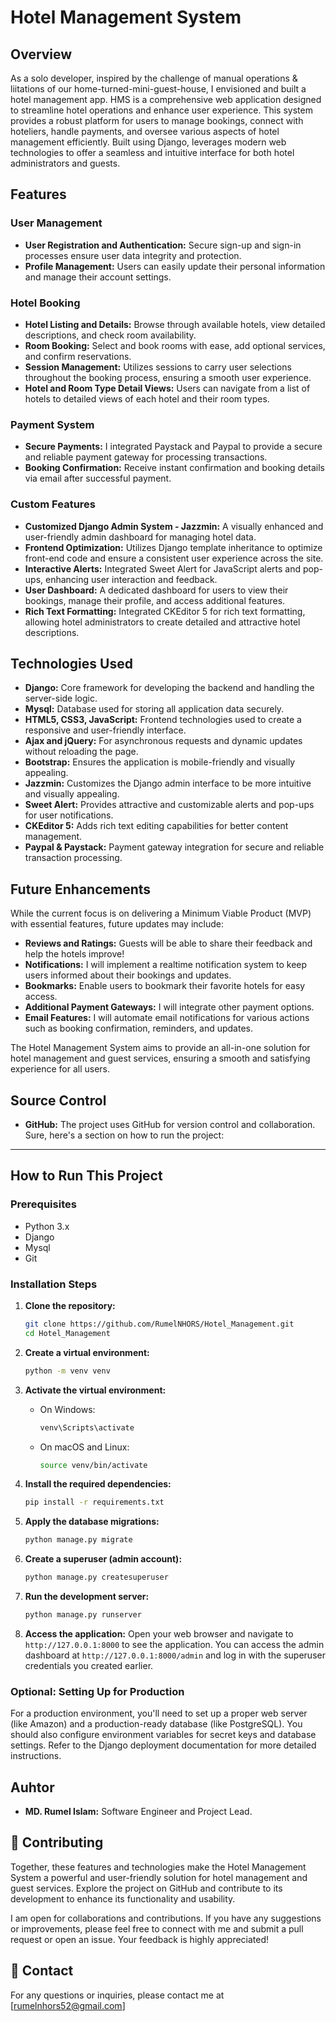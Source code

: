 # Hotel Management System

## Overview

As a solo developer, inspired by the challenge of manual operations & liitations of our home-turned-mini-guest-house, I envisioned and built a hotel management app. HMS is a comprehensive web application designed to streamline hotel operations and enhance user experience. This system provides a robust platform for users to manage bookings, connect with hoteliers, handle payments, and oversee various aspects of hotel management efficiently. Built using Django, leverages modern web technologies to offer a seamless and intuitive interface for both hotel administrators and guests.

## Features

### User Management
- **User Registration and Authentication:** Secure sign-up and sign-in processes ensure user data integrity and protection.
- **Profile Management:** Users can easily update their personal information and manage their account settings.

### Hotel Booking
- **Hotel Listing and Details:** Browse through available hotels, view detailed descriptions, and check room availability.
- **Room Booking:** Select and book rooms with ease, add optional services, and confirm reservations.
- **Session Management:** Utilizes sessions to carry user selections throughout the booking process, ensuring a smooth user experience.
- **Hotel and Room Type Detail Views:** Users can navigate from a list of hotels to detailed views of each hotel and their room types.

### Payment System
- **Secure Payments:** I integrated Paystack and Paypal to provide a secure and reliable payment gateway for processing transactions.
- **Booking Confirmation:** Receive instant confirmation and booking details via email after successful payment.

### Custom Features
- **Customized Django Admin System - Jazzmin:** A visually enhanced and user-friendly admin dashboard for managing hotel data.
- **Frontend Optimization:** Utilizes Django template inheritance to optimize front-end code and ensure a consistent user experience across the site.
- **Interactive Alerts:** Integrated Sweet Alert for JavaScript alerts and pop-ups, enhancing user interaction and feedback.
- **User Dashboard:** A dedicated dashboard for users to view their bookings, manage their profile, and access additional features.
- **Rich Text Formatting:** Integrated CKEditor 5 for rich text formatting, allowing hotel administrators to create detailed and attractive hotel descriptions.

## Technologies Used
- **Django:** Core framework for developing the backend and handling the server-side logic.
- **Mysql:** Database used for storing all application data securely.
- **HTML5, CSS3, JavaScript:** Frontend technologies used to create a responsive and user-friendly interface.
- **Ajax and jQuery:** For asynchronous requests and dynamic updates without reloading the page.
- **Bootstrap:** Ensures the application is mobile-friendly and visually appealing.
- **Jazzmin:** Customizes the Django admin interface to be more intuitive and visually appealing.
- **Sweet Alert:** Provides attractive and customizable alerts and pop-ups for user notifications.
- **CKEditor 5:** Adds rich text editing capabilities for better content management.
- **Paypal & Paystack:** Payment gateway integration for secure and reliable transaction processing.


## Future Enhancements
While the current focus is on delivering a Minimum Viable Product (MVP) with essential features, future updates may include:
- **Reviews and Ratings:** Guests will be able to share their feedback and help the hotels improve!
- **Notifications:** I will implement a realtime notification system to keep users informed about their bookings and updates.
- **Bookmarks:** Enable users to bookmark their favorite hotels for easy access.
- **Additional Payment Gateways:** I will integrate other payment options.
- **Email Features:**  I will automate email notifications for various actions such as booking confirmation, reminders, and updates.

The Hotel Management System aims to provide an all-in-one solution for hotel management and guest services, ensuring a smooth and satisfying experience for all users.

## Source Control
- **GitHub:** The project uses GitHub for version control and collaboration.
Sure, here's a section on how to run the project:

---

## How to Run This Project

### Prerequisites
- Python 3.x
- Django
- Mysql
- Git

### Installation Steps

1. **Clone the repository:**
   ```bash
   git clone https://github.com/RumelNHORS/Hotel_Management.git
   cd Hotel_Management
   ```

2. **Create a virtual environment:**
   ```bash
   python -m venv venv
   ```

3. **Activate the virtual environment:**
   - On Windows:
     ```bash
     venv\Scripts\activate
     ```
   - On macOS and Linux:
     ```bash
     source venv/bin/activate
     ```

4. **Install the required dependencies:**
   ```bash
   pip install -r requirements.txt
   ```

5. **Apply the database migrations:**
   ```bash
   python manage.py migrate
   ```

6. **Create a superuser (admin account):**
   ```bash
   python manage.py createsuperuser
   ```

7. **Run the development server:**
   ```bash
   python manage.py runserver
   ```

8. **Access the application:**
   Open your web browser and navigate to `http://127.0.0.1:8000` to see the application. You can access the admin dashboard at `http://127.0.0.1:8000/admin` and log in with the superuser credentials you created earlier.

### Optional: Setting Up for Production

For a production environment, you'll need to set up a proper web server (like Amazon) and a production-ready database (like PostgreSQL). You should also configure environment variables for secret keys and database settings. Refer to the Django deployment documentation for more detailed instructions.


## Auhtor
- **MD. Rumel Islam:** Software Engineer and Project Lead.

## 🤝 Contributing
Together, these features and technologies make the Hotel Management System a powerful and user-friendly solution for hotel management and guest services. Explore the project on GitHub and contribute to its development to enhance its functionality and usability.

I am open for collaborations and contributions. If you have any suggestions or improvements, please feel free to connect with me and submit a pull request or open an issue. Your feedback is highly appreciated!

## 📧 Contact
For any questions or inquiries, please contact me at [rumelnhors52@gmail.com]
